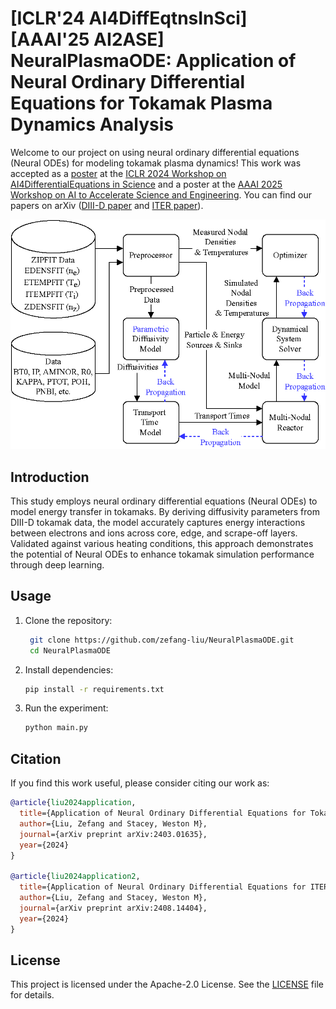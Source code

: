 # \[ICLR'24 AI4DiffEqtnsInSci\] \[AAAI'25 AI2ASE\] NeuralPlasmaODE: Application of Neural Ordinary Differential Equations for Tokamak Plasma Dynamics Analysis

Welcome to our project on using neural ordinary differential equations (Neural ODEs) for modeling tokamak plasma dynamics! This work was accepted as a [poster](posters/plasma_poster.pdf) at the [ICLR 2024 Workshop on AI4DifferentialEquations in Science](https://ai4diffeqtnsinsci.github.io/) and a poster at the [AAAI 2025 Workshop on AI to Accelerate Science and Engineering](https://ai-2-ase.github.io/). You can find our papers on arXiv ([DIII-D paper](https://arxiv.org/abs/2403.01635) and [ITER paper](https://arxiv.org/abs/2408.14404)).

<div align="center">
  <img src="posters/plasma_ode.png" alt="NeuralPlasmaODE Framework" width="600"/>
</div>

## Introduction

This study employs neural ordinary differential equations (Neural ODEs) to model energy transfer in tokamaks. By deriving diffusivity parameters from DIII-D tokamak data, the model accurately captures energy interactions between electrons and ions across core, edge, and scrape-off layers. Validated against various heating conditions, this approach demonstrates the potential of Neural ODEs to enhance tokamak simulation performance through deep learning.

## Usage

1. Clone the repository:
   ```bash
    git clone https://github.com/zefang-liu/NeuralPlasmaODE.git
    cd NeuralPlasmaODE
   ```
2. Install dependencies:
   ```bash
   pip install -r requirements.txt
   ```

3. Run the experiment:
   ```bash
   python main.py
   ```

## Citation

If you find this work useful, please consider citing our work as:

```bibtex
@article{liu2024application,
  title={Application of Neural Ordinary Differential Equations for Tokamak Plasma Dynamics Analysis},
  author={Liu, Zefang and Stacey, Weston M},
  journal={arXiv preprint arXiv:2403.01635},
  year={2024}
}

@article{liu2024application2,
  title={Application of Neural Ordinary Differential Equations for ITER Burning Plasma Dynamics},
  author={Liu, Zefang and Stacey, Weston M},
  journal={arXiv preprint arXiv:2408.14404},
  year={2024}
}
```

## License

This project is licensed under the Apache-2.0 License. See the [LICENSE](LICENSE) file for details.
